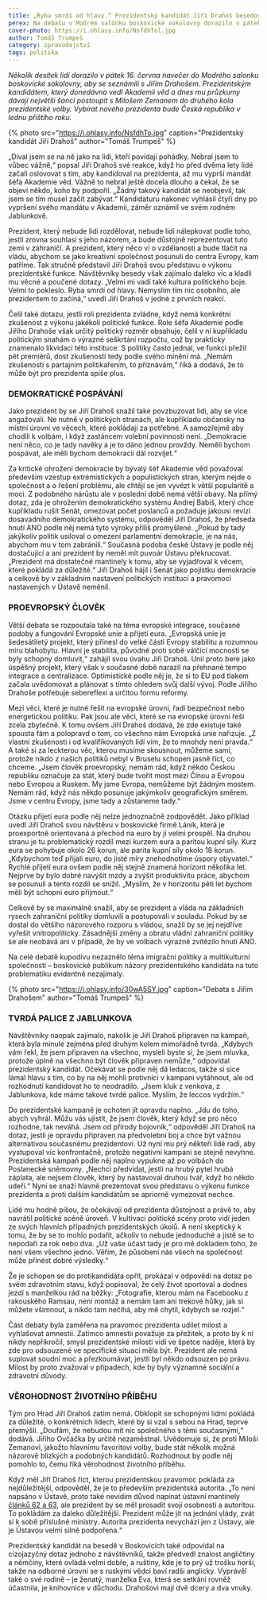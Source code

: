 ```yaml
---
title: „Ryba smrdí od hlavy.“ Prezidentský kandidát Jiří Drahoš besedoval v Boskovicích
perex: Na debatu v Modrém salónku boskovické sokolovny dorazilo v pátek 16. června několik desítek lidí.
cover-photo: https://i.ohlasy.info/NsfdhTol.jpg
author: Tomáš Trumpeš
category: zpravodajství
tags: politika
---
```


*Několik desítek lidí dorazilo v pátek 16. června navečer do Modrého salonku boskovické sokolovny, aby se seznámili s Jiřím Drahošem. Prezidentským kandidátem, který donedávna vedl Akademii věd a dnes mu průzkumy dávají největší šanci postoupit s Milošem Zemanem do druhého kola prezidentské volby. Vybírat nového prezidenta bude Česká republika v lednu příštího roku.*

{% photo src="https://i.ohlasy.info/NsfdhTo.jpg" caption="Prezidentský kandidát Jiří Drahoš" author="Tomáš Trumpeš" %}

„Díval jsem se na ně jako na lidi, kteří povídají pohádky. Nebral jsem to vůbec vážně,“ popsal Jiří Drahoš své reakce, když ho před dvěma lety lidé začali oslovovat s tím, aby kandidoval na prezidenta, až mu vyprší mandát šéfa Akademie věd. Vážně to nebral ještě docela dlouho a čekal, že se objeví někdo, koho by podpořil. „Žádný takový kandidát se neobjevil, tak jsem se tím musel začít zabývat.“ Kandidaturu nakonec vyhlásil čtyři dny po vypršení svého mandátu v Akademii, záměr oznámil ve svém rodném Jablunkově.

Prezident, který nebude lidi rozdělovat, nebude lidi nálepkovat podle toho, jestli zrovna souhlasí s jeho názorem, a bude důstojně reprezentovat tuto zemi v zahraničí. A prezident, který něco ví o vzdělanosti a bude tlačit na vládu, abychom se jako kreativní společnost posunuli do centra Evropy, kam patříme. Tak stručně představil Jiří Drahoš svou představu o výkonu prezidentské funkce. Návštěvníky besedy však zajímalo daleko víc a kladli mu věcné a poučené dotazy. „Velmi mi vadí také kultura politického boje. Velmi to pokleslo. Ryba smrdí od hlavy. Nemyslím tím nic osobního, ale prezidentem to začíná,“ uvedl Jiří Drahoš v jedné z prvních reakcí.

Čelil také dotazu, jestli roli prezidenta zvládne, když nemá konkrétní zkušenost z výkonu jakékoli politické funkce. Role šéfa Akademie podle Jiřího Drahoše však určitý politický rozměr obsahuje, čelil v ní kupříkladu politickým snahám o výrazné seškrtání rozpočtu, což by prakticky znamenalo likvidaci této instituce. S politiky často jednal, ve funkci přežil pět premiérů, dost zkušeností tedy podle svého mínění má. „Nemám zkušenosti s partajním politikařením, to přiznávám,“ říká a dodává, že to může být pro prezidenta spíše plus.

### DEMOKRATICKÉ POSPÁVÁNÍ

Jako prezident by se Jiří Drahoš snažil také povzbuzovat lidi, aby se více angažovali. Ne nutně v politických stranách, ale kupříkladu občansky na místní úrovni ve věcech, které pokládají za potřebné. A samozřejmě aby chodili k volbám, i když zastáncem volební povinnosti není. „Demokracie není něco, co je tady navěky a je to dáno jednou provždy. Neměli bychom pospávat, ale měli bychom demokracii dál rozvíjet.“

Za kritické ohrožení demokracie by bývalý šéf Akademie věd považoval především vzestup extrémistických a populistických stran, kterým nejde o společnost a o řešení problému, ale chtějí se jen vyvézt k větší popularitě a moci. Z podobného nárůstu ale v poslední době nemá větší obavy. Na přímý dotaz, zda je ohrožením demokratického systému Andrej Babiš, který chce kupříkladu rušit Senát, omezovat počet poslanců a požaduje jakousi revizi dosavadního demokratického systému, odpověděl Jiří Drahoš, že předseda hnutí ANO podle něj nemá tyto výroky příliš promyšlené. „Pokud by tady jakýkoliv politik usiloval o omezení parlamentní demokracie, je na nás, abychom mu v tom zabránili.“ Současná podoba české Ústavy je podle něj dostačující a ani prezident by neměl mít puvoár Ústavu překrucovat. „Prezident má dostatečné mantinely k tomu, aby se vyjadřoval k věcem, které pokládá za důležité.“ Jiří Drahoš hájil i Senát jako pojistku demokracie a celkově by v základním nastavení politických institucí a pravomocí nastavených v Ústavě neměnil.

### PROEVROPSKÝ ČLOVĚK

Větší debata se rozpoutala také na téma evropské integrace, současné podoby a fungování Evropské unie a přijetí eura. „Evropská unie je šedesátiletý projekt, který přinesl do velké části Evropy stabilitu a rozumnou míru blahobytu. Hlavní je stabilita, původně proti sobě válčící mocnosti se byly schopny domluvit,“ zahájil svou úvahu Jiří Drahoš. Unii proto bere jako úspěšný projekt, který však v současné době narazil na přehnané tempo integrace a centralizace. Optimistické podle něj je, že si to EU pod tlakem začala uvědomovat a plánovat s tímto ohledem svůj další vývoj. Podle Jiřího Drahoše potřebuje sebereflexi a určitou formu reformy.

Mezi věci, které je nutné řešit na evropské úrovni, řadí bezpečnost nebo energetickou politiku. Pak jsou ale věci, které se na evropské úrovni řeší zcela zbytečně. K tomu ovšem Jiří Drahoš dodává, že zde existuje také spousta fám a polopravd o tom, co všechno nám Evropská unie nařizuje. „Z vlastní zkušenosti i od kvalifikovaných lidí vím, že to mnohdy není pravda.“ A také si za leckterou věc, kterou musíme skousnout, můžeme sami, protože nikdo z našich politiků nebyl v Bruselu schopen jasně říct, co chceme. „Jsem člověk proevropský, nemám rád, když někdo Českou republiku označuje za stát, který bude tvořit most mezi Čínou a Evropou nebo Evropou a Ruskem. My jsme Evropa, nemůžeme být žádným mostem. Nemám rád, když nás někdo posunuje jakýmkoliv geografickým směrem. Jsme v centru Evropy, jsme tady a zůstaneme tady.“

Otázku přijetí eura podle něj nelze jednoznačně zodpovědět. Jako příklad uvedl Jiří Drahoš svou návštěvu v boskovické firmě Láník, která je proexportně orientovaná a přechod na euro by jí velmi prospěl. Na druhou stranu je tu problematický rozdíl mezi kurzem eura a paritou kupní síly. Kurz eura se pohybuje okolo 26 korun, ale parita kupní síly okolo 18 korun. „Kdybychom teď přijali euro, do jisté míry znehodnotíme úspory obyvatel.“ Rychlé přijetí eura ovšem podle něj stejně znamená horizont několika let. Nejprve by bylo dobré navýšit mzdy a zvýšit produktivitu práce, abychom se posunuli a tento rozdíl se snížil. „Myslím, že v horizontu pěti let bychom měli být schopni euro přijmout.“

Celkově by se maximálně snažil, aby se prezident a vláda na základních rysech zahraniční politiky domluvili a postupovali v souladu. Pokud by se dostal do většího názorového rozporu s vládou, snažil by se jej nejdříve vyřešit vnitropoliticky. Zásadnější změny a obratu vládní zahraniční politiky se ale neobává ani v případě, že by ve volbách výrazně zvítězilo hnutí ANO.

Na celé debatě kupodivu nezaznělo téma imigrační politiky a multikulturní společnosti – boskovické publikum názory prezidentského kandidáta na tuto problematiku evidentně nezajímaly.

{% photo src="https://i.ohlasy.info/30wA5SY.jpg" caption="Debata s Jiřím Drahošem" author="Tomáš Trumpeš" %}

### TVRDÁ PALICE Z JABLUNKOVA

Návštěvníky naopak zajímalo, nakolik je Jiří Drahoš připraven na kampaň, která byla minule zejména před druhým kolem mimořádně tvrdá. „Kdybych vám řekl, že jsem připraven na všechno, mysleli byste si, že jsem mluvka, protože úplně na všechno být člověk připraven nemůže,“ odpovídal prezidentský kandidát. Očekávat se podle něj dá ledacos, takže si sice lámal hlavu s tím, co by na něj mohli protivníci v kampani vytáhnout, ale od rozhodnutí kandidovat ho to neodradilo. „Jsem kluk z venkova, z Jablunkova, kde máme takové tvrdé palice. Myslím, že leccos vydržím.“ 

Do prezidentské kampaně je ochoten jít opravdu naplno. „Jdu do toho, abych vyhrál. Můžu vás ujistit, že jsem člověk, který když se pro něco rozhodne, tak neváhá. Jsem od přírody bojovník,“ odpověděl Jiří Drahoš na dotaz, jestli je opravdu připraven na předvolební boj a chce být vážnou alternativou současnému prezidentovi. Už nyní mu prý někteří lidé radí, aby vystupoval víc konfrontačně, protože negativní kampani se stejně nevyhne. Prezidentská kampaň podle něj naplno vypukne až po volbách do Poslanecké sněmovny. „Nechci předvídat, jestli na hrubý pytel hrubá záplata, ale nejsem člověk, který by nastavoval druhou tvář, když ho někdo udeří.“ Nyní se snaží hlavně prezentovat svou představu o výkonu funkce prezidenta a proti dalším kandidátům se apriorně vymezovat nechce.

Lidé mu hodně píšou, že očekávají od prezidenta důstojnost a právě to, aby navrátil politické scéně úroveň. V kultivaci politické scény proto vidí jeden ze svých hlavních případných prezidentských úkolů. A není skeptický k tomu, že by se to mohlo podařit, ačkoliv to nebude jednoduché a jistě se to nepodaří za rok nebo dva. „Už vaše účast tady je pro mě dokladem toho, že není všem všechno jedno. Věřím, že působení nás všech na společnost může přinést dobré výsledky.“

Že je schopen se do protikandidáta opřít, prokázal v odpovědi na dotaz po svém zdravotním stavu, když popisoval, že celý život sportoval a dodnes jezdí s manželkou rád na běžky: „Fotografie, kterou mám na Facebooku z rakouského Ramsau, není montáž a nemám tam ani trekové hůlky, jak si můžete všimnout, a nikdo tam nečíhá, aby mě chytil, kdybych se rozjel.“

Část debaty byla zaměřena na pravomoc prezidenta udílet milost a vyhlašovat amnestii. Zatímco amnestii považuje za přežitek, a proto by k ní nikdy nepřikročil, smysl prezidentské milosti vidí ve špetce naděje, která by zde pro odsouzené ve specifické situaci měla být. Prezident ale nemá suplovat soudní moc a přezkoumávat, jestli byl někdo odsouzen po právu. Milost by proto zvažoval v případech, kde by byly významné sociální a zdravotní důvody.

### VĚROHODNOST ŽIVOTNÍHO PŘÍBĚHU

Tým pro Hrad Jiří Drahoš zatím nemá. Obklopit se schopnými lidmi pokládá za důležité, o konkrétních lidech, které by si vzal s sebou na Hrad, teprve přemýšlí. „Doufám, že nebudou mít nic společného s těmi současnými,“ dodává. Jiřího Ovčáčka by určitě nezaměstnal. Uvědomuje si, že proti Miloši Zemanovi, jakožto hlavnímu favoritovi volby, bude stát několik možná názorově blízkých a podobných kandidátů. Rozhodnout by podle něj pomohlo to, čemu říká věrohodnost životního příběhu.

Když měl Jiří Drahoš říct, kterou prezidentskou pravomoc pokládá za nejdůležitější, odpověděl, že je to především prezidentská autorita. „To není napsáno v Ústavě, proto také nevidím důvod napínat ústavní mantinely [článků 62 a 63](https://www.psp.cz/docs/laws/constitution.html), ale prezident by se měl prosadit svojí osobností a autoritou. To pokládám za daleko důležitější. Prezident může jít na jednání vlády, zvát si k sobě příslušné ministry. Autorita prezidenta nevychází jen z Ústavy, ale je Ústavou velmi silně podpořena.“

Prezidentský kandidát na besedě v Boskovicích také odpovídal na cizojazyčný dotaz jednoho z návštěvníků, takže předvedl znalost angličtiny a němčiny, které ovládá velmi dobře, a ruštiny, kde je to prý už trošku horší, takže na odborné úrovni se s ruskými vědci baví radši anglicky. Vyprávěl  také o své rodině – je ženatý, manželka Eva, která se setkání rovněž účastnila, je knihovnice v důchodu. Drahošovi mají dvě dcery a dva vnuky.
